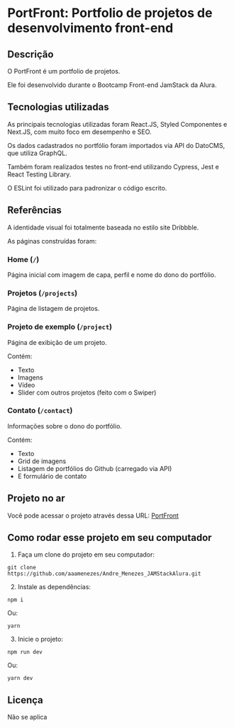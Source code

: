 # PortFront: Portfolio de projetos de desenvolvimento front-end

## Descrição

O PortFront é um portfolio de projetos.

Ele foi desenvolvido durante o Bootcamp Front-end JamStack da Alura.

## Tecnologias utilizadas

As principais tecnologias utilizadas foram React.JS, Styled Componentes e Next.JS, com muito foco em desempenho e SEO.

Os dados cadastrados no portfólio foram importados via API do DatoCMS, que utiliza GraphQL.

Também foram realizados testes no front-end utilizando Cypress, Jest e React Testing Library.

O ESLint foi utilizado para padronizar o código escrito.

## Referências

A identidade visual foi totalmente baseada no estilo site Dribbble.

As páginas construídas foram:

### Home (`/`)

Página inicial com imagem de capa, perfil e nome do dono do portfólio.

### Projetos (`/projects`)

Página de listagem de projetos.

### Projeto de exemplo (`/project`)

Página de exibição de um projeto.

Contém:

- Texto
- Imagens
- Vídeo
- Slider com outros projetos (feito com o Swiper)

### Contato (`/contact`)

Informações sobre o dono do portfólio.

Contém:

- Texto
- Grid de imagens
- Listagem de portfólios do Github (carregado via API)
- E formulário de contato

## Projeto no ar

Você pode acessar o projeto através dessa URL: [PortFront](https://portfront.vercel.app/)

## Como rodar esse projeto em seu computador

1. Faça um clone do projeto em seu computador:

```
git clone https://github.com/aaamenezes/Andre_Menezes_JAMStackAlura.git
```

2. Instale as dependências:

```
npm i
```

Ou:

```
yarn
```

3. Inicie o projeto:

```
npm run dev
```

Ou: 

```
yarn dev
```

## Licença

Não se aplica








<!--
# [nome do projeto]

## Descrição

- O que é
- O que faz
- Objetivo do projeto
- Requisitos para estar pronto
- Requisitos bônus

## Tecnologias utilizadas

- Linguagens
- Pré-processador
- Frameworks
- Servidor
- Backend
- API
- CMS headless

## Referências

- Identidade visual
- Recursos
- Publicação

## Projeto no ar

Você pode acessar o projeto através dessa URL:

[nome_do_projeto]()

## Como rodar esse projeto em seu computador

1. Faça um clone do projeto em seu computador:

```
git clone ...
```

2. Instale as dependências:

```
npm i
```

Ou:

```
yarn
```

3. Inicie o projeto:

```
npm run dev
```

Ou: 

```
yarn dev
```

## Licença

Não se aplica

-->















<!--

# Example app with styled-components

This example features how you use a different styling solution than [styled-jsx](https://github.com/zeit/styled-jsx) that also supports universal styles. That means we can serve the required styles for the first render within the HTML and then load the rest in the client. In this case we are using [styled-components](https://github.com/styled-components/styled-components).

For this purpose we are extending the `<Document />` and injecting the server side rendered styles into the `<head>`, and also adding the `babel-plugin-styled-components` (which is required for server side rendering). Additionally we set up a global [theme](https://www.styled-components.com/docs/advanced#theming) for styled-components using NextJS custom [`<App>`](https://nextjs.org/docs/advanced-features/custom-app) component.

## Deploy your own

Deploy the example using [Vercel](https://vercel.com?utm_source=github&utm_medium=readme&utm_campaign=next-example):

[![Deploy with Vercel](https://vercel.com/button)](https://vercel.com/new/git/external?repository-url=https://github.com/vercel/next.js/tree/canary/examples/with-styled-components&project-name=with-styled-components&repository-name=with-styled-components)

## How to use

Execute [`create-next-app`](https://github.com/vercel/next.js/tree/canary/packages/create-next-app) with [npm](https://docs.npmjs.com/cli/init) or [Yarn](https://yarnpkg.com/lang/en/docs/cli/create/) to bootstrap the example:

```bash
npx create-next-app --example with-styled-components with-styled-components-app
# or
yarn create next-app --example with-styled-components with-styled-components-app
```

Deploy it to the cloud with [Vercel](https://vercel.com/new?utm_source=github&utm_medium=readme&utm_campaign=next-example) ([Documentation](https://nextjs.org/docs/deployment)).

### Try it on CodeSandbox

[Open this example on CodeSandbox](https://codesandbox.io/s/github/vercel/next.js/tree/canary/examples/with-styled-components)

### Notes

When wrapping a [Link](https://nextjs.org/docs/api-reference/next/link) from `next/link` within a styled-component, the [as](https://styled-components.com/docs/api#as-polymorphic-prop) prop provided by `styled` will collide with the Link's `as` prop and cause styled-components to throw an `Invalid tag` error. To avoid this, you can either use the recommended [forwardedAs](https://styled-components.com/docs/api#forwardedas-prop) prop from styled-components or use a different named prop to pass to a `styled` Link.

<details>
<summary>Click to expand workaround example</summary>
<br />

**components/StyledLink.js**

```javascript
import Link from 'next/link'
import styled from 'styled-components'

const StyledLink = ({ as, children, className, href }) => (
  <Link href={href} as={as} passHref>
    <a className={className}>{children}</a>
  </Link>
)

export default styled(StyledLink)`
  color: #0075e0;
  text-decoration: none;
  transition: all 0.2s ease-in-out;

  &:hover {
    color: #40a9ff;
  }

  &:focus {
    color: #40a9ff;
    outline: none;
    border: 0;
  }
`
```

**pages/index.js**

```javascript
import StyledLink from '../components/StyledLink'

export default () => (
  <StyledLink href="/post/[pid]" forwardedAs="/post/abc">
    First post
  </StyledLink>
)
```

</details>

-->